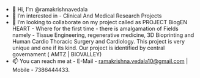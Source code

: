 - 👋 Hi, I’m @ramakrishnavedala
- 👀 I’m interested in - Clinical And Medical Research Projects
- 💞️ I’m looking to collaborate on my project called as PROJECT BiogEN HEART - Where for the first time - there is amalgamation of Fields namely - Tissue Engineering, regenerative medicine, 3D Bioprinting and Human Cardio Thoracic Surgery and Cardiology. This project is very unique and one if its kind. Our project is identified by central governament ( AMTZ | BIOVALLEY)
- 📫 You can reach me at - E-Mail - ramakrishna.vedala10@gmail.com | Mobile - 7386444433.

<!---
ramakrishnavedala/ramakrishnavedala is a ✨ special ✨ repository because its `README.md` (this file) appears on your GitHub profile.
You can click the Preview link to take a look at your changes.
--->
